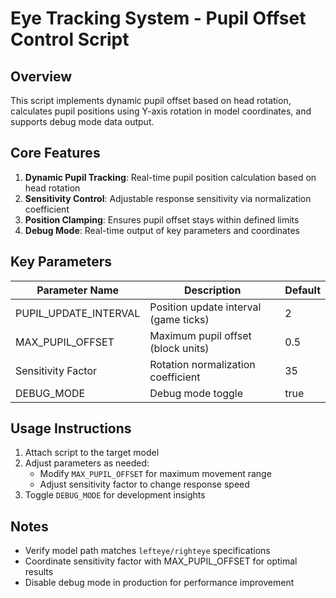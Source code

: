 # Eye Tracking System - Pupil Offset Control Script

## Overview
This script implements dynamic pupil offset based on head rotation, calculates pupil positions using Y-axis rotation in model coordinates, and supports debug mode data output.

## Core Features
1. **Dynamic Pupil Tracking**: Real-time pupil position calculation based on head rotation
2. **Sensitivity Control**: Adjustable response sensitivity via normalization coefficient
3. **Position Clamping**: Ensures pupil offset stays within defined limits
4. **Debug Mode**: Real-time output of key parameters and coordinates

## Key Parameters
| Parameter Name         | Description                          | Default |
|-----------------------|-------------------------------------|--------|
| PUPIL_UPDATE_INTERVAL | Position update interval (game ticks) | 2      |
| MAX_PUPIL_OFFSET      | Maximum pupil offset (block units)   | 0.5    |
| Sensitivity Factor    | Rotation normalization coefficient   | 35     |
| DEBUG_MODE            | Debug mode toggle                   | true   |

## Usage Instructions
1. Attach script to the target model
2. Adjust parameters as needed:
   - Modify `MAX_PUPIL_OFFSET` for maximum movement range
   - Adjust sensitivity factor to change response speed
3. Toggle `DEBUG_MODE` for development insights

## Notes
- Verify model path matches `lefteye/righteye` specifications
- Coordinate sensitivity factor with MAX_PUPIL_OFFSET for optimal results
- Disable debug mode in production for performance improvement
